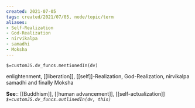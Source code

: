 ```yaml
---
created: 2021-07-05
tags: created/2021/07/05, node/topic/term 
aliases:
- Self-Realization
- God-Realization
- nirvikalpa
- samadhi
- Moksha
---
```

`$=customJS.dv_funcs.mentionedIn(dv)`


enlightenment, [[liberation]], [[self]]-Realization, God-Realization, nirvikalpa samadhi and finally Moksha

**See**:: [[Buddhism]], [[human advancement]], [[self-actualization]]
*`$=customJS.dv_funcs.outlinedIn(dv, this)`*

